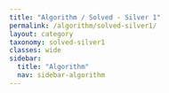 ```yaml
---
title: "Algorithm / Solved - Silver 1"
permalink: /algorithm/solved-silver1/
layout: category
taxonomy: solved-silver1
classes: wide
sidebar:
  title: "Algorithm"
  nav: sidebar-algorithm
---
```

